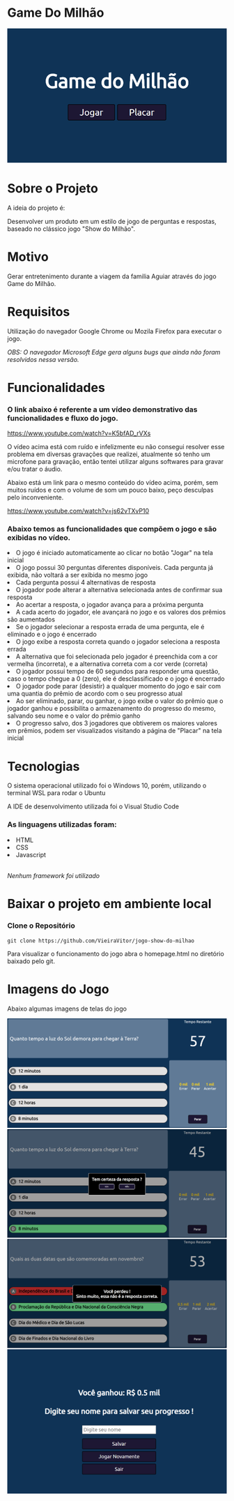 # Game Do Milhão
![](/imgs/homepage.png)
# Sobre o Projeto
A ideia do projeto é:
<p>Desenvolver um produto em um estilo de jogo de perguntas e respostas, baseado no clássico jogo "Show do Milhão".</p>

# Motivo
Gerar entretenimento durante a viagem da familia Aguiar através do jogo Game do Milhão.

# Requisitos
Utilização do navegador Google Chrome ou Mozila Firefox para executar o jogo.

<i>OBS: O navegador Microsoft Edge gera alguns bugs que ainda não foram resolvidos nessa versão.</i>

# Funcionalidades
### O link abaixo é referente a um vídeo demonstrativo das funcionalidades e fluxo do jogo.

https://www.youtube.com/watch?v=K5bfAD_rVXs

O vídeo acima está com ruído e infelizmente eu não consegui resolver esse problema em diversas gravações que realizei, atualmente só tenho um microfone para gravação, então tentei utilizar alguns softwares para gravar e/ou tratar o áudio. 

Abaixo está um link para o mesmo conteúdo do vídeo acima, porém, sem muitos ruídos e com o volume de som um pouco baixo, peço desculpas pelo inconveniente.

https://www.youtube.com/watch?v=js62vTXvP10

### Abaixo temos as funcionalidades que compõem o jogo e são exibidas no vídeo.

<li>O jogo é iniciado automaticamente ao clicar no botão "Jogar" na tela inicial</li>
<li>O jogo possui 30 perguntas diferentes disponíveis. Cada pergunta já exibida, não voltará a ser exibida no mesmo jogo</li>
<li>Cada pergunta possui 4 alternativas de resposta</li>
<li>O jogador pode alterar a alternativa selecionada antes de confirmar sua resposta</li>
<li>Ao acertar a resposta, o jogador avança para a próxima pergunta</li>
<li>A cada acerto do jogador, ele avançará no jogo e os valores dos prêmios são aumentados</li>
<li>Se o jogador selecionar a resposta errada de uma pergunta, ele é eliminado e o jogo é encerrado</li>
<li>O jogo exibe a resposta correta quando o jogador seleciona a resposta errada</li>
<li>A alternativa que foi selecionada pelo jogador é preenchida com a cor vermelha (incorreta), e a alternativa correta com a cor verde (correta)</li>
<li>O jogador possui tempo de 60 segundos para responder uma questão, caso o tempo chegue a 0 (zero), ele é desclassificado e o jogo é encerrado</li>
<li>O jogador pode parar (desistir) a qualquer momento do jogo e sair com uma quantia do prêmio de acordo com o seu progresso atual</li>
<li>Ao ser eliminado, parar, ou ganhar, o jogo exibe o valor do prêmio que o jogador ganhou e possibilita o armazenamento do progresso do mesmo, salvando seu nome e o valor do prêmio ganho</li>
<li>O progresso salvo, dos 3 jogadores que obtiverem os maiores valores em prêmios, podem ser visualizados visitando a página de "Placar" na tela inicial</li>

# Tecnologias

<p>O sistema operacional utilizado foi o Windows 10, porém, utilizando o terminal WSL para rodar o Ubuntu</p>
<p>A IDE de desenvolvimento utilizada foi o Visual Studio Code</p>

### As linguagens utilizadas foram:
<li>HTML</li>
<li>CSS</li>
<li>Javascript</li>
<br>
<p><i>Nenhum framework foi utilizado</i></p>

# Baixar o projeto em ambiente local
### Clone o Repositório

    git clone https://github.com/VieiraVitor/jogo-show-do-milhao

Para visualizar o funcionamento do jogo abra o homepage.html no diretório baixado pelo git.

# Imagens do Jogo

Abaixo algumas imagens de telas do jogo

![](/imgs/gamepage.png)
![](/imgs/gamepage-confirm-answer.png)
![](/imgs/gamepage-lose.png)
![](/imgs/endgamepage.png)
